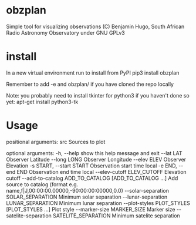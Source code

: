 # obzplan
Simple tool for visualizing observations
(C) Benjamin Hugo, South African Radio Astronomy Observatory under GNU GPLv3

# install
In a new virtual environment run to install from PyPI
pip3 install obzplan

Remember to add -e and obzplan/ if you have cloned the repo locally

Note: you probably need to install tkinter for python3 if you haven't done so yet:
apt-get install python3-tk

# Usage
positional arguments:
  src                   Sources to plot

optional arguments:
  -h, --help            show this help message and exit
  --lat LAT             Observer Latitude
  --long LONG           Observer Longitude
  --elev ELEV           Observer Elevation
  -s START, --start START
                        Observation start time local
  -e END, --end END     Observation end time local
  --elev-cutoff ELEV_CUTOFF
                        Elevation cutoff
  --add-to-catalog ADD_TO_CATALOG [ADD_TO_CATALOG ...]
                        Add source to catalog (format e.g.
                        name,f|J,00:00:00.00000,-90:00:00:00000,0.0)
  --solar-separation SOLAR_SEPARATION
                        Minimum solar separation
  --lunar-separation LUNAR_SEPARATION
                        Minimum lunar separation
  --plot-styles PLOT_STYLES [PLOT_STYLES ...]
                        Plot style
  --marker-size MARKER_SIZE
                        Marker size
  --satelite-separation SATELITE_SEPARATION
                        Minimum satelite separation